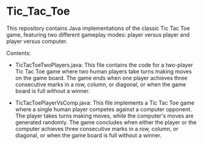 # Tic_Tac_Toe

This repository contains Java implementations of the classic Tic Tac Toe game, featuring two different gameplay modes: player versus player and player versus computer.

Contents:

- TicTacToeTwoPlayers.java:
This file contains the code for a two-player Tic Tac Toe game where two human players take turns making moves on the game board.
The game ends when one player achieves three consecutive marks in a row, column, or diagonal, or when the game board is full without a winner.

- TicTacToePlayerVsComp.java:
This file implements a Tic Tac Toe game where a single human player competes against a computer opponent.
The player takes turns making moves, while the computer's moves are generated randomly.
The game concludes when either the player or the computer achieves three consecutive marks in a row, column, or diagonal, or when the game board is full without a winner.
